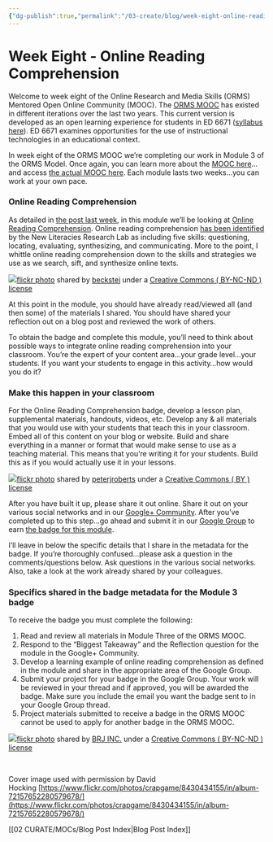 ```yaml
---
{"dg-publish":true,"permalink":"/03-create/blog/week-eight-online-reading-comprehension/","title":"Week Eight - Online Reading Comprehension #ORMSMOOC","tags":["online-reading-comprehension","orms"]}
---
```


# Week Eight - Online Reading Comprehension

Welcome to week eight of the Online Research and Media Skills (ORMS) Mentored Open Online Community (MOOC). The [ORMS MOOC](http://wiobyrne.com/join-the-orms-mooc/) has existed in different iterations over the last two years. This current version is developed as an open learning experience for students in ED 6671 ([syllabus here](https://docs.google.com/document/d/18rvWMAKhnbKiSgOalGLXsE1TrBpO62mhvQXV1OeU9SY/edit?usp=sharing)). ED 6671 examines opportunities for the use of instructional technologies in an educational context.

In week eight of the ORMS MOOC we’re completing our work in Module 3 of the ORMS Model. Once again, you can learn more about the [MOOC here](http://wiobyrne.com/join-the-orms-mooc/)…and access [the actual MOOC here](https://sites.google.com/site/ormsmodel/). Each module lasts two weeks…you can work at your own pace.

### Online Reading Comprehension

As detailed in [the post last week](http://wiobyrne.com/week-seven-students-searching-sifting-and-synthesizing-online-texts-ormsmooc/), in this module we’ll be looking at [Online Reading Comprehension](https://sites.google.com/site/ormsmodel/modules/module-3-online-reading-comprehension). Online reading comprehension [has been identified](https://docs.google.com/viewer?url=http%3A%2F%2Fteachers.westport.k12.ct.us%2FITL%2Fwkspmaterials%2FNCTE%2520chapter.pdf) by the New Literacies Research Lab as including five skills: questioning, locating, evaluating, synthesizing, and communicating. More to the point, I whittle online reading comprehension down to the skills and strategies we use as we search, sift, and synthesize online texts.

[![](images/8083128109_1739028c84.jpg)](http://flickr.com/photos/beckstei/8083128109 "Sifting after pressing")[flickr photo](http://flickr.com/photos/beckstei/8083128109 "Sifting after pressing") shared by [beckstei](http://flickr.com/people/beckstei) under a [Creative Commons ( BY-NC-ND ) license](http://creativecommons.org/licenses/by-nc-nd/2.0/)

At this point in the module, you should have already read/viewed all (and then some) of the materials I shared. You should have shared your reflection out on a blog post and reviewed the work of others.

To obtain the badge and complete this module, you’ll need to think about possible ways to integrate online reading comprehension into your classroom. You’re the expert of your content area…your grade level…your students. If you want your students to engage in this activity…how would you do it?

### Make this happen in your classroom

For the Online Reading Comprehension badge, develop a lesson plan, supplemental materials, handouts, videos, etc. Develop any & all materials that you would use with your students that teach this in your classroom. Embed all of this content on your blog or website. Build and share everything in a manner or format that would make sense to use as a teaching material. This means that you’re writing it for your students. Build this as if you would actually use it in your lessons.

[![](images/5334386342_1e696702a0.jpg)](http://flickr.com/photos/peter_roberts/5334386342 "Sieving Flour")[flickr photo](http://flickr.com/photos/peter_roberts/5334386342 "Sieving Flour") shared by [peterjroberts](http://flickr.com/people/peter_roberts) under a [Creative Commons ( BY ) license](http://creativecommons.org/licenses/by/2.0/)

After you have built it up, please share it out online. Share it out on your various social networks and in our [Google+ Community](https://plus.google.com/communities/109374663190019101967?utm_source=chrome_ntp_icon&utm_medium=chrome_app&utm_campaign=chrome). After you’ve completed up to this step…go ahead and submit it in our [Google Group](https://groups.google.com/forum/#!forum/ormsclass) to earn [the badge for this module](https://badges.mozilla.org/en-US/badges/badge/Online-Reading-Comprehension-Exemplar-Badge).

I’ll leave in below the specific details that I share in the metadata for the badge. If you’re thoroughly confused…please ask a question in the comments/questions below. Ask questions in the various social networks. Also, take a look at the work already shared by your colleagues.

### Specifics shared in the badge metadata for the Module 3 badge

To receive the badge you must complete the following:

1. Read and review all materials in Module Three of the ORMS MOOC.
2. Respond to the “Biggest Takeaway” and the Reflection question for the module in the Google+ Community.
3. Develop a learning example of online reading comprehension as defined in the module and share in the appropriate area of the Google Group.
4. Submit your project for your badge in the Google Group. Your work will be reviewed in your thread and if approved, you will be awarded the badge. Make sure you include the email you want the badge sent to in your Google Group thread.
5. Project materials submitted to receive a badge in the ORMS MOOC cannot be used to apply for another badge in the ORMS MOOC.

[![](images/8734248842_a684a7c54d.jpg)](http://flickr.com/photos/brj_bringin_the_shit_up_in_here_bitches/8734248842 "Sifting Through Roadside Dirt")[flickr photo](http://flickr.com/photos/brj_bringin_the_shit_up_in_here_bitches/8734248842 "Sifting Through Roadside Dirt") shared by [BRJ INC.](http://flickr.com/people/brj_bringin_the_shit_up_in_here_bitches) under a [Creative Commons ( BY-NC-ND ) license](http://creativecommons.org/licenses/by-nc-nd/2.0/)

 

Cover image used with permission by David Hocking [https://www.flickr.com/photos/crapgame/8430434155/in/album-72157652280579678/](https://www.flickr.com/photos/crapgame/8430434155/in/album-72157652280579678/)

[[02 CURATE/MOCs/Blog Post Index\|Blog Post Index]]